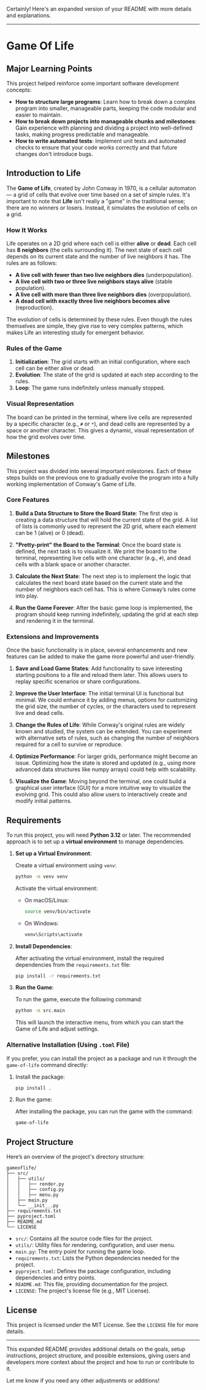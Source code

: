 Certainly! Here's an expanded version of your README with more details and explanations.

---

# Game Of Life

## Major Learning Points

This project helped reinforce some important software development concepts:

* **How to structure large programs**: Learn how to break down a complex program into smaller, manageable parts, keeping the code modular and easier to maintain.
* **How to break down projects into manageable chunks and milestones**: Gain experience with planning and dividing a project into well-defined tasks, making progress predictable and manageable.
* **How to write automated tests**: Implement unit tests and automated checks to ensure that your code works correctly and that future changes don't introduce bugs.

## Introduction to Life

The **Game of Life**, created by John Conway in 1970, is a cellular automaton — a grid of cells that evolve over time based on a set of simple rules. It's important to note that **Life** isn't really a "game" in the traditional sense; there are no winners or losers. Instead, it simulates the evolution of cells on a grid.

### How It Works

Life operates on a 2D grid where each cell is either **alive** or **dead**. Each cell has **8 neighbors** (the cells surrounding it). The next state of each cell depends on its current state and the number of live neighbors it has. The rules are as follows:

* **A live cell with fewer than two live neighbors dies** (underpopulation).
* **A live cell with two or three live neighbors stays alive** (stable population).
* **A live cell with more than three live neighbors dies** (overpopulation).
* **A dead cell with exactly three live neighbors becomes alive** (reproduction).

The evolution of cells is determined by these rules. Even though the rules themselves are simple, they give rise to very complex patterns, which makes Life an interesting study for emergent behavior.

### Rules of the Game

1. **Initialization**: The grid starts with an initial configuration, where each cell can be either alive or dead.
2. **Evolution**: The state of the grid is updated at each step according to the rules.
3. **Loop**: The game runs indefinitely unless manually stopped.

### Visual Representation

The board can be printed in the terminal, where live cells are represented by a specific character (e.g., `#` or `*`), and dead cells are represented by a space or another character. This gives a dynamic, visual representation of how the grid evolves over time.

## Milestones

This project was divided into several important milestones. Each of these steps builds on the previous one to gradually evolve the program into a fully working implementation of Conway's Game of Life.

### Core Features

1. **Build a Data Structure to Store the Board State**:
   The first step is creating a data structure that will hold the current state of the grid. A list of lists is commonly used to represent the 2D grid, where each element can be 1 (alive) or 0 (dead).

2. **"Pretty-print" the Board to the Terminal**:
   Once the board state is defined, the next task is to visualize it. We print the board to the terminal, representing live cells with one character (e.g., `#`), and dead cells with a blank space or another character.

3. **Calculate the Next State**:
   The next step is to implement the logic that calculates the next board state based on the current state and the number of neighbors each cell has. This is where Conway’s rules come into play.

4. **Run the Game Forever**:
   After the basic game loop is implemented, the program should keep running indefinitely, updating the grid at each step and rendering it in the terminal.

### Extensions and Improvements

Once the basic functionality is in place, several enhancements and new features can be added to make the game more powerful and user-friendly.

1. **Save and Load Game States**:
   Add functionality to save interesting starting positions to a file and reload them later. This allows users to replay specific scenarios or share configurations.

2. **Improve the User Interface**:
   The initial terminal UI is functional but minimal. We could enhance it by adding menus, options for customizing the grid size, the number of cycles, or the characters used to represent live and dead cells.

3. **Change the Rules of Life**:
   While Conway's original rules are widely known and studied, the system can be extended. You can experiment with alternative sets of rules, such as changing the number of neighbors required for a cell to survive or reproduce.

4. **Optimize Performance**:
   For larger grids, performance might become an issue. Optimizing how the state is stored and updated (e.g., using more advanced data structures like numpy arrays) could help with scalability.

5. **Visualize the Game**:
   Moving beyond the terminal, one could build a graphical user interface (GUI) for a more intuitive way to visualize the evolving grid. This could also allow users to interactively create and modify initial patterns.

## Requirements

To run this project, you will need **Python 3.12** or later. The recommended approach is to set up a **virtual environment** to manage dependencies.

1. **Set up a Virtual Environment**:

   Create a virtual environment using `venv`:

   ```bash
   python -m venv venv
   ```

   Activate the virtual environment:

   * On macOS/Linux:

     ```bash
     source venv/bin/activate
     ```

   * On Windows:

     ```bash
     venv\Scripts\activate
     ```

2. **Install Dependencies**:

   After activating the virtual environment, install the required dependencies from the `requirements.txt` file:

   ```bash
   pip install -r requirements.txt
   ```

3. **Run the Game**:

   To run the game, execute the following command:

   ```bash
   python -m src.main
   ```

   This will launch the interactive menu, from which you can start the Game of Life and adjust settings.

### Alternative Installation (Using `.toml` File)

If you prefer, you can install the project as a package and run it through the `game-of-life` command directly:

1. Install the package:

   ```bash
   pip install .
   ```

2. Run the game:

   After installing the package, you can run the game with the command:

   ```bash
   game-of-life
   ```

## Project Structure

Here’s an overview of the project's directory structure:

```
gameoflife/
├── src/
│   ├── utils/
│   │   ├── render.py
│   │   ├── config.py
│   │   ├── menu.py
│   ├── main.py
│   └── __init__.py
├── requirements.txt
├── pyproject.toml
├── README.md
└── LICENSE
```

* `src/`: Contains all the source code files for the project.
* `utils/`: Utility files for rendering, configuration, and user menu.
* `main.py`: The entry point for running the game loop.
* `requirements.txt`: Lists the Python dependencies needed for the project.
* `pyproject.toml`: Defines the package configuration, including dependencies and entry points.
* `README.md`: This file, providing documentation for the project.
* `LICENSE`: The project's license file (e.g., MIT License).

## License

This project is licensed under the MIT License. See the `LICENSE` file for more details.

---

This expanded README provides additional details on the goals, setup instructions, project structure, and possible extensions, giving users and developers more context about the project and how to run or contribute to it.

Let me know if you need any other adjustments or additions!
